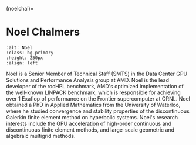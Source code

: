 <head>
  <meta charset="UTF-8">
  <meta name="description" content="Noel Chalmers">
  <meta name="keywords" content="AMD GPU, HPC, MI300, MI250, ROCm, blog, contributor, blog author">
</head>

(noelchal)=

# Noel Chalmers

```{image} ./data/Noel-Chalmers.avif
:alt: Noel
:class: bg-primary
:height: 250px
:align: left
```

Noel is a Senior Member of Technical Staff (SMTS) in the Data Center GPU Solutions and Performance
Analysis group at AMD. Noel is the lead developer of the rocHPL benchmark, AMD's optimized
implementation of the well-known LINPACK benchmark, which is responsible for achieving over 1
Exaflop of performance on the Frontier supercomputer at ORNL. Noel obtained a PhD in Applied
Mathematics from the University of Waterloo, where he studied convergence and stability properties of
the discontinuous Galerkin finite element method on hyperbolic systems. Noel's research interests
include the GPU acceleration of high-order continuous and discontinuous finite element methods, and
large-scale geometric and algebraic multigrid methods.
